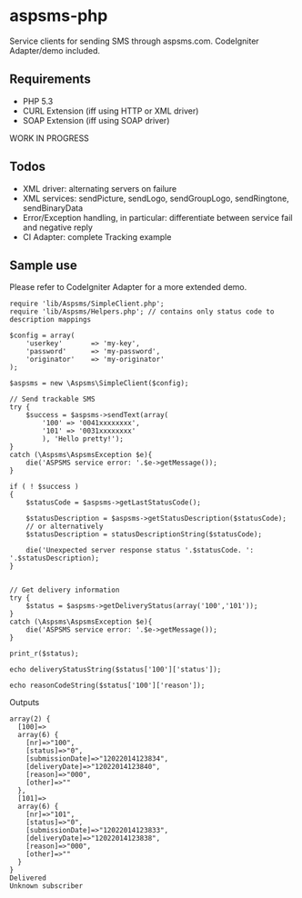 aspsms-php
==========

Service clients for sending SMS through aspsms.com. CodeIgniter Adapter/demo included.


Requirements
----------

 - PHP 5.3
 - CURL Extension (iff using HTTP or XML driver)
 - SOAP Extension (iff using SOAP driver)



WORK IN PROGRESS

Todos
----------

 - XML driver: alternating servers on failure
 - XML services: sendPicture, sendLogo, sendGroupLogo, sendRingtone, sendBinaryData
 - Error/Exception handling, in particular: differentiate between service fail and negative reply
 - CI Adapter: complete Tracking example


Sample use
----------
Please refer to CodeIgniter Adapter for a more extended demo.


    require 'lib/Aspsms/SimpleClient.php';
    require 'lib/Aspsms/Helpers.php'; // contains only status code to description mappings
    
    $config = array(
        'userkey'       => 'my-key',
        'password'      => 'my-password',
        'originator'    => 'my-originator'
    );

    $aspsms = new \Aspsms\SimpleClient($config);

    // Send trackable SMS
    try {
        $success = $aspsms->sendText(array(
            '100' => '0041xxxxxxxx',
            '101' => '0031xxxxxxxx'
            ), 'Hello pretty!');
    }
    catch (\Aspsms\AspsmsException $e){
        die('ASPSMS service error: '.$e->getMessage());
    }

    if ( ! $success )
    {
        $statusCode = $aspsms->getLastStatusCode();

        $statusDescription = $aspsms->getStatusDescription($statusCode);
        // or alternatively
        $statusDescription = statusDescriptionString($statusCode);

        die('Unexpected server response status '.$statusCode. ': '.$statusDescription);
    }


    // Get delivery information
    try {
        $status = $aspsms->getDeliveryStatus(array('100','101'));
    }
    catch (\Aspsms\AspsmsException $e){
        die('ASPSMS service error: '.$e->getMessage());
    }

    print_r($status);
    
    echo deliveryStatusString($status['100']['status']);

    echo reasonCodeString($status['100']['reason']);

    

Outputs

    
    array(2) {
      [100]=>
      array(6) {
        [nr]=>"100",
        [status]=>"0",
        [submissionDate]=>"12022014123834",
        [deliveryDate]=>"12022014123840",
        [reason]=>"000",
        [other]=>""
      },
      [101]=>
      array(6) {
        [nr]=>"101",
        [status]=>"0",
        [submissionDate]=>"12022014123833",
        [deliveryDate]=>"12022014123838",
        [reason]=>"000",
        [other]=>""
      }
    }
    Delivered
    Unknown subscriber
    
    
